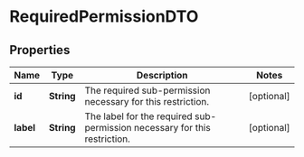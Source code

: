 # RequiredPermissionDTO

## Properties
Name | Type | Description | Notes
------------ | ------------- | ------------- | -------------
**id** | **String** | The required sub-permission necessary for this restriction. |  [optional]
**label** | **String** | The label for the required sub-permission necessary for this restriction. |  [optional]
